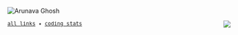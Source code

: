 ![Arunava Ghosh](https://github.com/its-ag/its-ag/assets/102473837/9db746f9-a5a6-4dab-9ba1-fd8fe3a6e5bd)

<sub>
  <samp><a href="https://hi.arunava.tech">all links</a> ✦ <a href="https://wakatime.com/@agcodes">coding stats</a> 
<!--   ✦ <a href="https://www.last.fm/user/arunava_">spotify stats-->
  </samp> 
  <img align="right" src="https://visitor-badge.laobi.icu/badge?page_id=itsag.itag&.visitor-badge&right_color=Violet&left_text=hits&format=true" />
  </sub>
